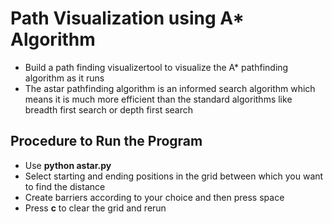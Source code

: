 # Path Visualization using A* Algorithm
- Build a path finding visualizertool to visualize the A* pathfinding algorithm as it runs
- The astar pathfinding algorithm is an informed search algorithm which means it is much more efficient than the standard algorithms like breadth first search or depth first search
## Procedure to Run the Program
- Use **python astar.py**
- Select starting and ending positions in the grid between which you want to find the distance
- Create barriers according to your choice and then press space
- Press **c** to clear the grid and rerun
